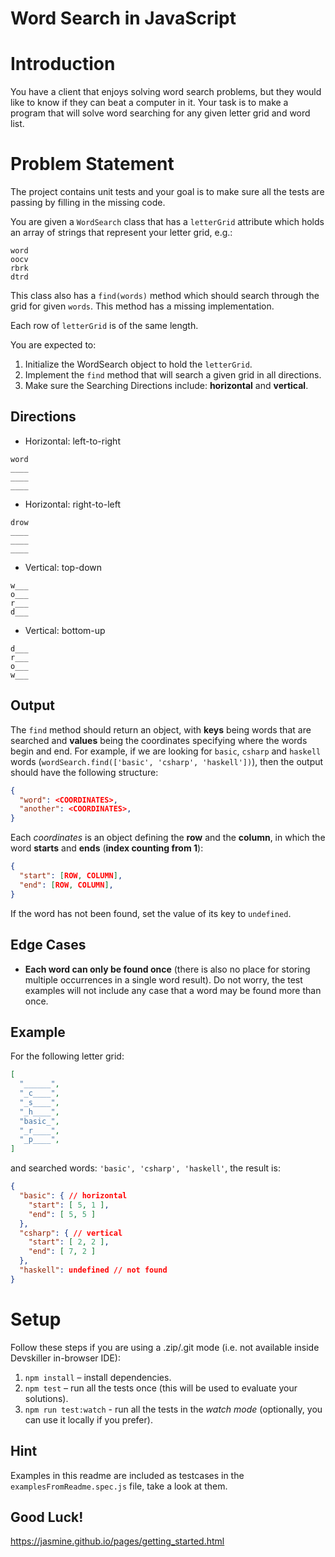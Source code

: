 # Word Search in JavaScript

# Introduction
You have a client that enjoys solving word search problems, but they would like to know if they can beat a computer in it. Your task is to make a program that will solve word searching for any given letter grid and word list.


# Problem Statement 

The project contains unit tests and your goal is to make sure all the tests are passing by filling in the missing code.

You are given a `WordSearch` class that has a `letterGrid` attribute which holds an array of strings that represent your letter grid, e.g.:
```
word
oocv
rbrk
dtrd
```
This class also has a `find(words)` method which should search through the grid for given `words`. This method has a missing implementation.

Each row of `letterGrid` is of the same length.

You are expected to:
1. Initialize the WordSearch object to hold the `letterGrid`.
2. Implement the `find` method that will search a given grid in all directions.
3. Make sure the Searching Directions include: **horizontal** and **vertical**.

## Directions

- Horizontal: left-to-right

```
word
____
____
____
```

- Horizontal: right-to-left

```
drow
____
____
____
```

- Vertical: top-down

```
w___
o___
r___
d___
```

- Vertical: bottom-up

```
d___
r___
o___
w___
```

## Output

The `find` method should return an object, with **keys** being words that are searched and **values** being the coordinates specifying where the words begin and end. For example, if we are looking for `basic`, `csharp` and `haskell` words (`wordSearch.find(['basic', 'csharp', 'haskell'])`), then the output should have the following structure:

```json
{
  "word": <COORDINATES>,
  "another": <COORDINATES>,
}
```

Each _coordinates_ is an object defining the **row** and the **column**, in which the word **starts** and **ends** (**index counting from 1**):

```json
{
  "start": [ROW, COLUMN],
  "end": [ROW, COLUMN],
}
```

If the word has not been found, set the value of its key to `undefined`.

## Edge Cases

- **Each word can only be found once** (there is also no place for storing multiple occurrences in a single word result). Do not worry, the test examples will not include any case that a word may be found more than once.

## Example

For the following letter grid:

```json
[
  "______",
  "_c____",
  "_s____",
  "_h____",
  "basic_",
  "_r____",
  "_p____",
]
```

and searched words: `'basic', 'csharp', 'haskell'`, the result is:

```json
{
  "basic": { // horizontal
    "start": [ 5, 1 ],
    "end": [ 5, 5 ]
  },
  "csharp": { // vertical
    "start": [ 2, 2 ],
    "end": [ 7, 2 ]
  },
  "haskell": undefined // not found
}
```

# Setup

Follow these steps if you are using a .zip/.git mode (i.e. not available inside Devskiller in-browser IDE):

1. `npm install` – install dependencies.
2. `npm test` – run all the tests once (this will be used to evaluate your solutions).
3. `npm run test:watch` - run all the tests in the _watch mode_ (optionally, you can use it locally if you prefer).

## Hint

Examples in this readme are included as testcases in the `examplesFromReadme.spec.js` file, take a look at them.

## Good Luck!

https://jasmine.github.io/pages/getting_started.html

